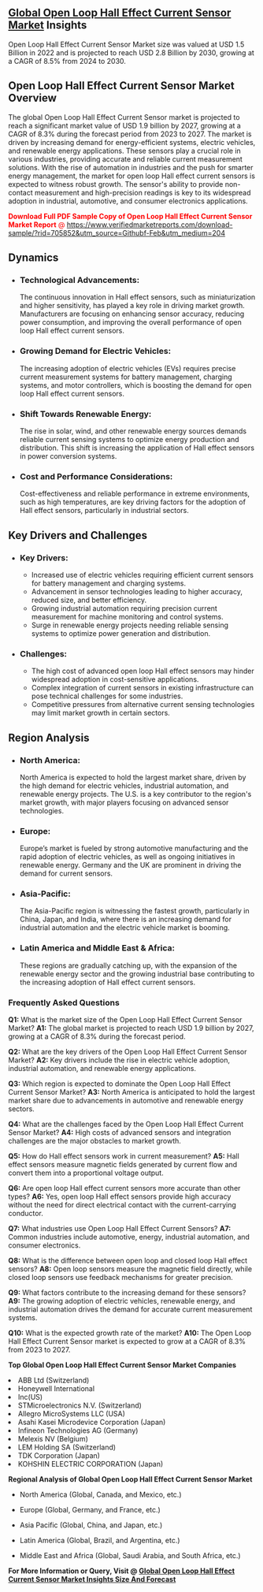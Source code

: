 <h2><a href="https://www.verifiedmarketreports.com/download-sample/?rid=705852&amp;utm_source=Githubf&amp;utm_medium=204" target="_blank">Global Open Loop Hall Effect Current Sensor Market</a> Insights</h2><p>Open Loop Hall Effect Current Sensor Market size was valued at USD 1.5 Billion in 2022 and is projected to reach USD 2.8 Billion by 2030, growing at a CAGR of 8.5% from 2024 to 2030.</p><p> <h2>Open Loop Hall Effect Current Sensor Market Overview</h2> <p>The global Open Loop Hall Effect Current Sensor market is projected to reach a significant market value of USD 1.9 billion by 2027, growing at a CAGR of 8.3% during the forecast period from 2023 to 2027. The market is driven by increasing demand for energy-efficient systems, electric vehicles, and renewable energy applications. These sensors play a crucial role in various industries, providing accurate and reliable current measurement solutions. With the rise of automation in industries and the push for smarter energy management, the market for open loop Hall effect current sensors is expected to witness robust growth. The sensor's ability to provide non-contact measurement and high-precision readings is key to its widespread adoption in industrial, automotive, and consumer electronics applications.</p> <p><p><span class=""><span style="color: #ff0000;"><strong>Download Full PDF Sample Copy of Open Loop Hall Effect Current Sensor Market Report</strong> @ </span><a href="https://www.verifiedmarketreports.com/download-sample/?rid=705852&amp;utm_source=Githubf-Feb&amp;utm_medium=204" target="_blank">https://www.verifiedmarketreports.com/download-sample/?rid=705852&amp;utm_source=Githubf-Feb&amp;utm_medium=204</a></span></p></p> <h2>Dynamics</h2> <ul> <li><h3>Technological Advancements:</h3> The continuous innovation in Hall effect sensors, such as miniaturization and higher sensitivity, has played a key role in driving market growth. Manufacturers are focusing on enhancing sensor accuracy, reducing power consumption, and improving the overall performance of open loop Hall effect current sensors.</li> <li><h3>Growing Demand for Electric Vehicles:</h3> The increasing adoption of electric vehicles (EVs) requires precise current measurement systems for battery management, charging systems, and motor controllers, which is boosting the demand for open loop Hall effect current sensors.</li> <li><h3>Shift Towards Renewable Energy:</h3> The rise in solar, wind, and other renewable energy sources demands reliable current sensing systems to optimize energy production and distribution. This shift is increasing the application of Hall effect sensors in power conversion systems.</li> <li><h3>Cost and Performance Considerations:</h3> Cost-effectiveness and reliable performance in extreme environments, such as high temperatures, are key driving factors for the adoption of Hall effect sensors, particularly in industrial sectors.</li> </ul> <h2>Key Drivers and Challenges</h2> <ul> <li><h3>Key Drivers:</h3> <ul> <li>Increased use of electric vehicles requiring efficient current sensors for battery management and charging systems.</li> <li>Advancement in sensor technologies leading to higher accuracy, reduced size, and better efficiency.</li> <li>Growing industrial automation requiring precision current measurement for machine monitoring and control systems.</li> <li>Surge in renewable energy projects needing reliable sensing systems to optimize power generation and distribution.</li> </ul> </li> <li><h3>Challenges:</h3> <ul> <li>The high cost of advanced open loop Hall effect sensors may hinder widespread adoption in cost-sensitive applications.</li> <li>Complex integration of current sensors in existing infrastructure can pose technical challenges for some industries.</li> <li>Competitive pressures from alternative current sensing technologies may limit market growth in certain sectors.</li> </ul> </li> </ul> <h2>Region Analysis</h2> <ul> <li><h3>North America:</h3> North America is expected to hold the largest market share, driven by the high demand for electric vehicles, industrial automation, and renewable energy projects. The U.S. is a key contributor to the region's market growth, with major players focusing on advanced sensor technologies.</li> <li><h3>Europe:</h3> Europe’s market is fueled by strong automotive manufacturing and the rapid adoption of electric vehicles, as well as ongoing initiatives in renewable energy. Germany and the UK are prominent in driving the demand for current sensors.</li> <li><h3>Asia-Pacific:</h3> The Asia-Pacific region is witnessing the fastest growth, particularly in China, Japan, and India, where there is an increasing demand for industrial automation and the electric vehicle market is booming.</li> <li><h3>Latin America and Middle East & Africa:</h3> These regions are gradually catching up, with the expansion of the renewable energy sector and the growing industrial base contributing to the increasing adoption of Hall effect current sensors.</li> </ul> <h3>Frequently Asked Questions</h3> <p><b>Q1:</b> What is the market size of the Open Loop Hall Effect Current Sensor Market? <b>A1:</b> The global market is projected to reach USD 1.9 billion by 2027, growing at a CAGR of 8.3% during the forecast period.</p> <p><b>Q2:</b> What are the key drivers of the Open Loop Hall Effect Current Sensor Market? <b>A2:</b> Key drivers include the rise in electric vehicle adoption, industrial automation, and renewable energy applications.</p> <p><b>Q3:</b> Which region is expected to dominate the Open Loop Hall Effect Current Sensor Market? <b>A3:</b> North America is anticipated to hold the largest market share due to advancements in automotive and renewable energy sectors.</p> <p><b>Q4:</b> What are the challenges faced by the Open Loop Hall Effect Current Sensor Market? <b>A4:</b> High costs of advanced sensors and integration challenges are the major obstacles to market growth.</p> <p><b>Q5:</b> How do Hall effect sensors work in current measurement? <b>A5:</b> Hall effect sensors measure magnetic fields generated by current flow and convert them into a proportional voltage output.</p> <p><b>Q6:</b> Are open loop Hall effect current sensors more accurate than other types? <b>A6:</b> Yes, open loop Hall effect sensors provide high accuracy without the need for direct electrical contact with the current-carrying conductor.</p> <p><b>Q7:</b> What industries use Open Loop Hall Effect Current Sensors? <b>A7:</b> Common industries include automotive, energy, industrial automation, and consumer electronics.</p> <p><b>Q8:</b> What is the difference between open loop and closed loop Hall effect sensors? <b>A8:</b> Open loop sensors measure the magnetic field directly, while closed loop sensors use feedback mechanisms for greater precision.</p> <p><b>Q9:</b> What factors contribute to the increasing demand for these sensors? <b>A9:</b> The growing adoption of electric vehicles, renewable energy, and industrial automation drives the demand for accurate current measurement systems.</p> <p><b>Q10:</b> What is the expected growth rate of the market? <b>A10:</b> The Open Loop Hall Effect Current Sensor market is expected to grow at a CAGR of 8.3% from 2023 to 2027.</p> </p><p><strong>Top Global Open Loop Hall Effect Current Sensor Market Companies</strong></p><div data-test-id=""><p><li>ABB Ltd (Switzerland)</li><li> Honeywell International</li><li> Inc(US)</li><li> STMicroelectronics N.V. (Switzerland)</li><li> Allegro MicroSystems LLC (USA)</li><li> Asahi Kasei Microdevice Corporation (Japan)</li><li> Infineon Technologies AG (Germany)</li><li> Melexis NV (Belgium)</li><li> LEM Holding SA (Switzerland)</li><li> TDK Corporation (Japan)</li><li> KOHSHIN ELECTRIC CORPORATION (Japan)</li></p><div><strong>Regional Analysis of&nbsp;Global Open Loop Hall Effect Current Sensor Market</strong></div><ul><li dir="ltr"><p dir="ltr">North America&nbsp;(Global, Canada, and Mexico, etc.)</p></li><li dir="ltr"><p dir="ltr">Europe (Global, Germany, and France, etc.)</p></li><li dir="ltr"><p dir="ltr">Asia Pacific&nbsp;(Global, China, and Japan, etc.)</p></li><li dir="ltr"><p dir="ltr">Latin America&nbsp;(Global, Brazil, and Argentina, etc.)</p></li><li dir="ltr">Middle East and Africa&nbsp;(Global, Saudi Arabia, and South Africa, etc.)</li></ul><p><strong>For More Information or Query, Visit @&nbsp;</strong><strong><a href="https://www.verifiedmarketreports.com/product/open-loop-hall-effect-current-sensor-market/?utm_source=Githubf&amp;utm_medium=204" target="_blank">Global Open Loop Hall Effect Current Sensor Market Insights Size And Forecast</a></strong></p></div>
